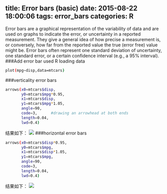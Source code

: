 title: Error bars (basic)
date: 2015-08-22 18:00:06
tags: error_bars
categories: R
---
Error bars are a graphical representation of the variability of data and are used on graphs to indicate the error, or uncertainty in a reported measurement. They give a general idea of how precise a measurement is, or conversely, how far from the reported value the true (error free) value might be. Error bars often represent one standard deviation of uncertainty, one standard error, or a certain confidence interval (e.g., a 95% interval). 
###Add error bar used R
loading data
``` bash
plot(mpg~disp,data=mtcars)
```
###verticality error bars
``` bash
arrows(x0=mtcars$disp,
       y0=mtcars$mpg*0.95,
       x1=mtcars$disp,
       y1=mtcars$mpg*1.05,
       angle=90,
       code=3,      #drawing an arrowhead at both ends
       length=0.04,
       lwd=0.4)
```
结果如下：
![](http://7xk19o.com1.z0.glb.clouddn.com/Rplot.png)
###horizontal error bars
``` bash
arrows(x0=mtcars$disp*0.95,
       y0=mtcars$mpg,
       x1=mtcars$disp*1.05,
       y1=mtcars$mpg,
       angle=90,
       code=3,
       length=0.04,
       lwd=0.4)
```
结果如下：
![](http://7xk19o.com1.z0.glb.clouddn.com/Rplot01.png)